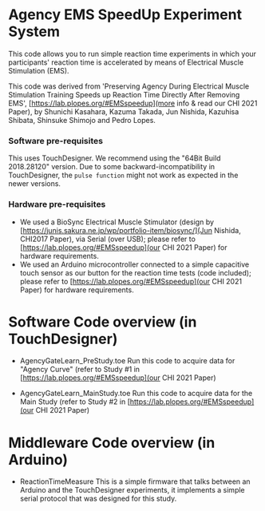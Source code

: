 # Agency EMS SpeedUp Experiment System

This code allows you to run simple reaction time experiments in which your participants' reaction time is accelerated by means of Electrical Muscle Stimulation (EMS). 

This code was derived from 'Preserving Agency During Electrical Muscle Stimulation Training Speeds up Reaction Time Directly After Removing EMS', [https://lab.plopes.org/#EMSspeedup](more info & read our CHI 2021 Paper), by Shunichi Kasahara, Kazuma Takada, Jun Nishida, Kazuhisa Shibata, Shinsuke Shimojo and Pedro Lopes. 

### Software pre-requisites

This uses TouchDesigner. We recommend using the "64Bit Build 2018.28120" version. Due to some backward-incompatibility in TouchDesigner, the ``pulse function`` might not work as expected in the newer versions. 

### Hardware pre-requisites

* We used a BioSync Electrical Muscle Stimulator (design by [https://junis.sakura.ne.jp/wp/portfolio-item/biosync/](Jun Nishida, CHI2017 Paper), via Serial (over USB); please refer to [https://lab.plopes.org/#EMSspeedup](our CHI 2021 Paper) for hardware requirements.
* We used an Arduino microcontroller connected to a simple capacitive touch sensor as our button for the reaction time tests (code included); please refer to [https://lab.plopes.org/#EMSspeedup](our CHI 2021 Paper) for hardware requirements.

# Software Code overview (in TouchDesigner)

- AgencyGateLearn_PreStudy.toe
Run this code to acquire data for "Agency Curve" (refer to Study #1 in [https://lab.plopes.org/#EMSspeedup](our CHI 2021 Paper)

- AgencyGateLearn_MainStudy.toe
Run this code to acquire  data for the Main Study (refer to Study #2 in [https://lab.plopes.org/#EMSspeedup](our CHI 2021 Paper)

# Middleware Code overview (in Arduino)

- ReactionTimeMeasure
This is a simple firmware that talks between an Arduino and the TouchDesigner experiments, it implements a simple serial protocol that was designed for this study. 
